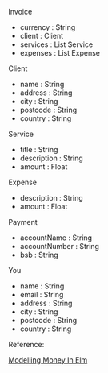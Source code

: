 Invoice

- currency : String
- client : Client
- services : List Service
- expenses : List Expense

Client

- name : String
- address : String
- city : String
- postcode : String
- country : String

Service

- title : String
- description : String
- amount : Float

Expense

- description : String
- amount : Float

Payment
- accountName : String
- accountNumber : String
- bsb : String

You
- name : String
- email : String
- address : String
- city : String
- postcode : String
- country : String

Reference:

[Modelling Money In Elm](https://thomascoopman.eu/blog/2016/04/12/modelling-money-in-elm/)
